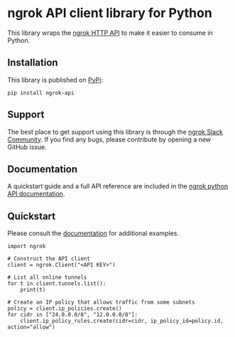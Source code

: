 # ngrok API client library for Python

This library wraps the [ngrok HTTP API](https://ngrok.com/docs/api) to make it
easier to consume in Python.

## Installation

This library is published on [PyPi](https://pypi.org/project/ngrok-api/):

    pip install ngrok-api

## Support

The best place to get support using this library is through the [ngrok Slack Community](https://ngrok.com/slack). If you find any bugs, please contribute by opening a new GitHub issue.

## Documentation

A quickstart guide and a full API reference are included in the [ngrok python API documentation](https://python-api.docs.ngrok.com).

## Quickstart

Please consult the [documentation](https://python-api.docs.ngrok.com) for additional examples.

    import ngrok

    # Construct the API client
    client = ngrok.Client("<API KEY>")

    # List all online tunnels
    for t in client.tunnels.list():
        print(t)

    # Create an IP policy that allows traffic from some subnets
    policy = client.ip_policies.create()
    for cidr in ["24.0.0.0/8", "12.0.0.0/8"]:
        client.ip_policy_rules.create(cidr=cidr, ip_policy_id=policy.id, action="allow")
